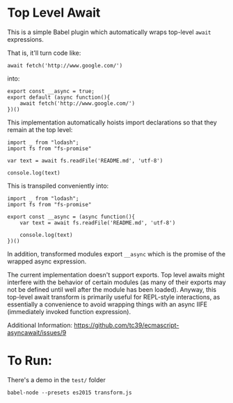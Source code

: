# Top Level Await

This is a simple Babel plugin which automatically wraps top-level `await` expressions.

That is, it'll turn code like:

	await fetch('http://www.google.com/')

into:

	export const __async = true;
	export default (async function(){
		await fetch('http://www.google.com/')
	})()

This implementation automatically hoists import declarations so that they remain at the top level:

	import _ from "lodash";
	import fs from "fs-promise"

	var text = await fs.readFile('README.md', 'utf-8')

	console.log(text)

This is transpiled conveniently into:

	import _ from "lodash";
	import fs from "fs-promise"
	
	export const __async = (async function(){
		var text = await fs.readFile('README.md', 'utf-8')

		console.log(text)
	})()


In addition, transformed modules export `__async` which is the promise of the wrapped async expression. 


The current implementation doesn't support exports. Top level awaits might interfere with the behavior of certain modules (as many of their exports may not be defined until well after the module has been loaded). Anyway, this top-level await transform is primarily useful for REPL-style interactions, as essentially a convenience to avoid wrapping things with an async IIFE (immediately invoked function expression).


Additional Information: https://github.com/tc39/ecmascript-asyncawait/issues/9

# To Run:

There's a demo in the `test/` folder

	babel-node --presets es2015 transform.js
